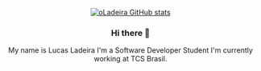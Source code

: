 <div align="center"/>

[![oLadeira GitHub stats](https://github-readme-stats.vercel.app/api?username=oLadeira&count_private=true&show_icons=true&theme=tokyonight&hide=prs,contribs)](https://github.com/oLadeira/github-readme-stats)
     
### Hi there 👋

My name is Lucas Ladeira
I'm a Software Developer Student
I'm currently working at TCS Brasil.

<!--
**oLadeira/oLadeira** is a ✨ _special_ ✨ repository because its `README.md` (this file) appears on your GitHub profile.

Here are some ideas to get you started:

- 🔭 I’m currently working on ...
- 🌱 I’m currently learning ...
- 👯 I’m looking to collaborate on ...
- 🤔 I’m looking for help with ...
- 💬 Ask me about ...
- 📫 How to reach me: ...
- 😄 Pronouns: ...
- ⚡ Fun fact: ...
-->
